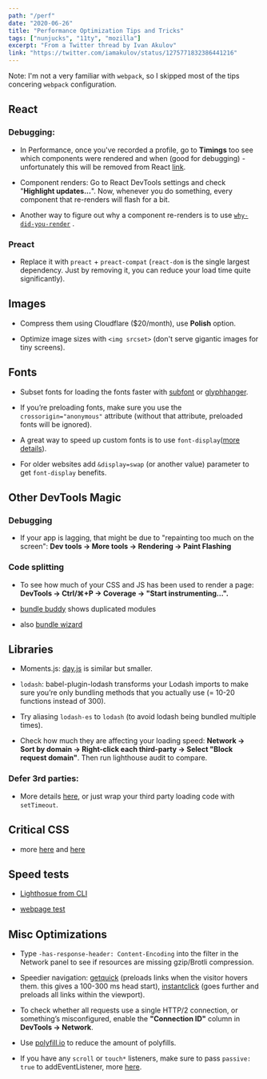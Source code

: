 ```yaml
---
path: "/perf"
date: "2020-06-26"
title: "Performance Optimization Tips and Tricks"
tags: ["nunjucks", "11ty", "mozilla"]
excerpt: "From a Twitter thread by Ivan Akulov"
link: "https://twitter.com/iamakulov/status/1275771832386441216"
---
```


Note: I'm not a very familiar with `webpack`, so I skipped most of the tips concering `webpack` configuration.

## React

### Debugging:

- In Performance, once you've recorded a profile, go to **Timings** too see which components were rendered and when (good for debugging) - unfortunately this will be removed from React [link](https://github.com/facebook/react/pull/18417).

- Component renders: Go to React DevTools settings and check "**Highlight updates...**". Now, whenever you do something, every component that re-renders will flash for a bit.

- Another way to figure out why a component re-renders is to use [`why-did-you-render`](https://github.com/welldone-software/why-did-you-render) .

### Preact

- Replace it with `preact` + `preact-compat` (`react-dom` is the single largest dependency. Just by removing it, you can reduce your load time quite significantly).

## Images

- Compress them using Cloudflare (\$20/month), use **Polish** option.

- Optimize image sizes with `<img srcset>` (don't serve gigantic images for tiny screens).

## Fonts

- Subset fonts for loading the fonts faster with [subfont](https://www.npmjs.com/package/subfont) or [glyphhanger](https://github.com/filamentgroup/glyphhanger).

- If you’re preloading fonts, make sure you use the `crossorigin="anonymous"` attribute (without that attribute, preloaded fonts will be ignored).

- A great way to speed up custom fonts is to use `font-display`([more details](https://font-display.glitch.me/)).

- For older websites add `&display=swap` (or another value) parameter to get `font-display` benefits.

## Other DevTools Magic

### Debugging

- If your app is lagging, that might be due to "repainting too much on the screen": **Dev tools → More tools → Rendering → Paint Flashing**

### Code splitting

- To see how much of your CSS and JS has been used to render a page: **DevTools → Ctrl/⌘+P → Coverage → "Start instrumenting...".**

- [bundle buddy](https://www.npmjs.com/package/bundle-buddy) shows duplicated modules

- also [bundle wizard](https://www.npmjs.com/package/bundle-wizard)

## Libraries

- Moments.js: [day.js](https://github.com/iamkun/dayjs) is similar but smaller.

- `lodash`: babel-plugin-lodash transforms your Lodash imports to make sure you’re only bundling methods that you actually use (= 10-20 functions instead of 300).

- Try aliasing `lodash-es` to `lodash` (to avoid lodash being bundled multiple times).

- Check how much they are affecting your loading speed: **Network → Sort by domain → Right-click each third-party → Select "Block request domain"**. Then run lighthouse audit to compare.

### Defer 3rd parties:

- More details [here](https://3perf.com/blog/notion/#defer-third-parties), or just wrap your third party loading code with `setTimeout`.

## Critical CSS

- more [here](https://github.com/addyosmani/critical) and [here](https://3perf.com/talks/web-perf-101/#critical-css)

## Speed tests

- [Lighthosue from CLI](https://www.npmjs.com/package/lighthouse)

- [webpage test](https://webpagetest.org/)

## Misc Optimizations

- Type `-has-response-header: Content-Encoding` into the filter in the Network panel to see if resources are missing gzip/Brotli compression.

- Speedier navigation: [getquick](https://getquick.link/) (preloads links when the visitor hovers them. this gives a 100-300 ms head start), [instantclick](http://instantclick.io/) (goes further and preloads all links within the viewport).

- To check whether all requests use a single HTTP/2 connection, or something’s misconfigured, enable the **"Connection ID"** column in **DevTools → Network**.

- Use [polyfill.io](https://polyfill.io/v3/) to reduce the amount of polyfills.

- If you have any `scroll` or `touch*` listeners, make sure to pass `passive: true` to addEventListener, more [here](https://developers.google.com/web/updates/2016/06/passive-event-listeners).
